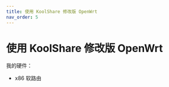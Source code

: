 ```yaml
---
title: 使用 KoolShare 修改版 OpenWrt
nav_order: 5
---
```


# 使用 KoolShare 修改版 OpenWrt

我的硬件：

* x86 软路由

